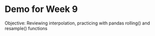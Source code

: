 # Demo for Week 9
Objective: Reviewing interpolation, practicing with pandas rolling() and resample() functions
